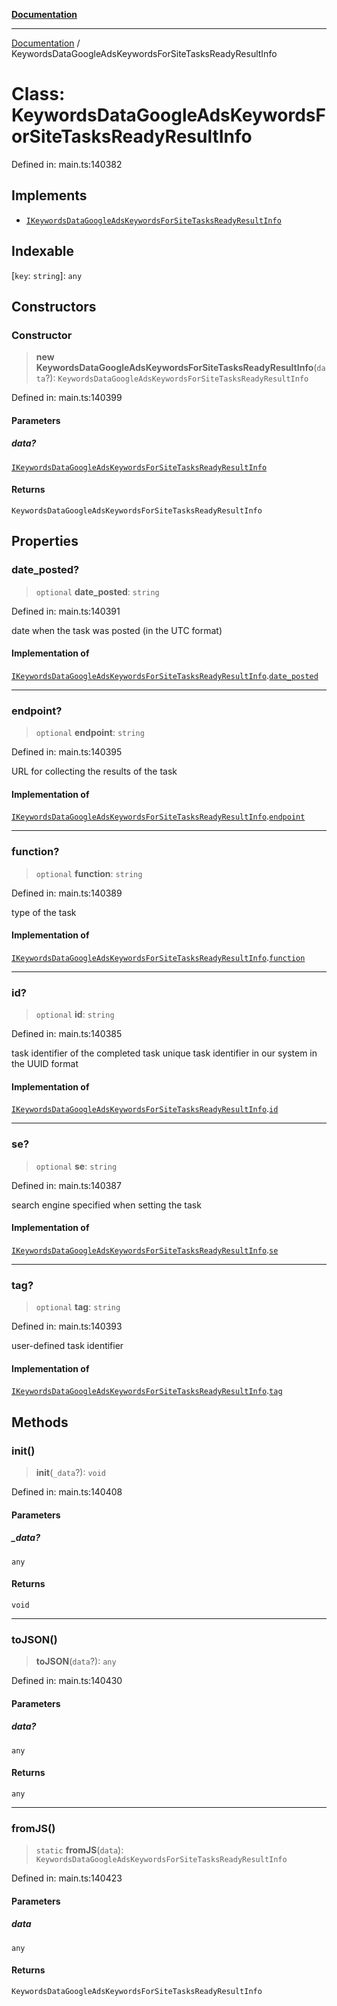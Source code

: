 [**Documentation**](../README.md)

***

[Documentation](../README.md) / KeywordsDataGoogleAdsKeywordsForSiteTasksReadyResultInfo

# Class: KeywordsDataGoogleAdsKeywordsForSiteTasksReadyResultInfo

Defined in: main.ts:140382

## Implements

- [`IKeywordsDataGoogleAdsKeywordsForSiteTasksReadyResultInfo`](../interfaces/IKeywordsDataGoogleAdsKeywordsForSiteTasksReadyResultInfo.md)

## Indexable

\[`key`: `string`\]: `any`

## Constructors

### Constructor

> **new KeywordsDataGoogleAdsKeywordsForSiteTasksReadyResultInfo**(`data`?): `KeywordsDataGoogleAdsKeywordsForSiteTasksReadyResultInfo`

Defined in: main.ts:140399

#### Parameters

##### data?

[`IKeywordsDataGoogleAdsKeywordsForSiteTasksReadyResultInfo`](../interfaces/IKeywordsDataGoogleAdsKeywordsForSiteTasksReadyResultInfo.md)

#### Returns

`KeywordsDataGoogleAdsKeywordsForSiteTasksReadyResultInfo`

## Properties

### date\_posted?

> `optional` **date\_posted**: `string`

Defined in: main.ts:140391

date when the task was posted (in the UTC format)

#### Implementation of

[`IKeywordsDataGoogleAdsKeywordsForSiteTasksReadyResultInfo`](../interfaces/IKeywordsDataGoogleAdsKeywordsForSiteTasksReadyResultInfo.md).[`date_posted`](../interfaces/IKeywordsDataGoogleAdsKeywordsForSiteTasksReadyResultInfo.md#date_posted)

***

### endpoint?

> `optional` **endpoint**: `string`

Defined in: main.ts:140395

URL for collecting the results of the task

#### Implementation of

[`IKeywordsDataGoogleAdsKeywordsForSiteTasksReadyResultInfo`](../interfaces/IKeywordsDataGoogleAdsKeywordsForSiteTasksReadyResultInfo.md).[`endpoint`](../interfaces/IKeywordsDataGoogleAdsKeywordsForSiteTasksReadyResultInfo.md#endpoint)

***

### function?

> `optional` **function**: `string`

Defined in: main.ts:140389

type of the task

#### Implementation of

[`IKeywordsDataGoogleAdsKeywordsForSiteTasksReadyResultInfo`](../interfaces/IKeywordsDataGoogleAdsKeywordsForSiteTasksReadyResultInfo.md).[`function`](../interfaces/IKeywordsDataGoogleAdsKeywordsForSiteTasksReadyResultInfo.md#function)

***

### id?

> `optional` **id**: `string`

Defined in: main.ts:140385

task identifier of the completed task
unique task identifier in our system in the UUID format

#### Implementation of

[`IKeywordsDataGoogleAdsKeywordsForSiteTasksReadyResultInfo`](../interfaces/IKeywordsDataGoogleAdsKeywordsForSiteTasksReadyResultInfo.md).[`id`](../interfaces/IKeywordsDataGoogleAdsKeywordsForSiteTasksReadyResultInfo.md#id)

***

### se?

> `optional` **se**: `string`

Defined in: main.ts:140387

search engine specified when setting the task

#### Implementation of

[`IKeywordsDataGoogleAdsKeywordsForSiteTasksReadyResultInfo`](../interfaces/IKeywordsDataGoogleAdsKeywordsForSiteTasksReadyResultInfo.md).[`se`](../interfaces/IKeywordsDataGoogleAdsKeywordsForSiteTasksReadyResultInfo.md#se)

***

### tag?

> `optional` **tag**: `string`

Defined in: main.ts:140393

user-defined task identifier

#### Implementation of

[`IKeywordsDataGoogleAdsKeywordsForSiteTasksReadyResultInfo`](../interfaces/IKeywordsDataGoogleAdsKeywordsForSiteTasksReadyResultInfo.md).[`tag`](../interfaces/IKeywordsDataGoogleAdsKeywordsForSiteTasksReadyResultInfo.md#tag)

## Methods

### init()

> **init**(`_data`?): `void`

Defined in: main.ts:140408

#### Parameters

##### \_data?

`any`

#### Returns

`void`

***

### toJSON()

> **toJSON**(`data`?): `any`

Defined in: main.ts:140430

#### Parameters

##### data?

`any`

#### Returns

`any`

***

### fromJS()

> `static` **fromJS**(`data`): `KeywordsDataGoogleAdsKeywordsForSiteTasksReadyResultInfo`

Defined in: main.ts:140423

#### Parameters

##### data

`any`

#### Returns

`KeywordsDataGoogleAdsKeywordsForSiteTasksReadyResultInfo`
